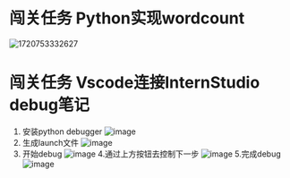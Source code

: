 # 闯关任务	Python实现wordcount
![1720753332627](https://github.com/user-attachments/assets/535e06bc-e2cf-4b99-bd09-2ffb91929a86)

# 闯关任务	Vscode连接InternStudio debug笔记

1. 安装python debugger
![image](https://github.com/user-attachments/assets/bf163b3b-23e1-4625-bf9a-4d2df8e45fb7)
2. 生成launch文件
   ![image](https://github.com/user-attachments/assets/651aa211-f9cd-4b80-b673-38f722b67035)
3. 开始debug
   ![image](https://github.com/user-attachments/assets/a44bef28-2435-4024-a4c6-ebdc3cb2d535)
4.通过上方按钮去控制下一步
![image](https://github.com/user-attachments/assets/3127ebc9-399f-4132-bc8c-30aff83d663f)
5.完成debug
![image](https://github.com/user-attachments/assets/0bea6af1-19cb-4845-a80d-b7f7188c6c8e)

